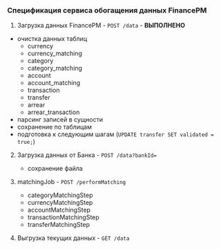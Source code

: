 ### Спецификация сервиса обогащения данных FinancePM

1. Загрузка данных FinancePM - `POST /data` - **ВЫПОЛНЕНО**
  - очистка данных таблиц
    * currency
    * currency_matching
    * category
    * category_matching
    * account
    * account_matching
    * transaction
    * transfer
    * arrear
    * arrear_transaction
  - парсинг записей в сущности
  - сохранение по таблицам
  - подготовка к следующим шагам (`UPDATE transfer SET validated = true;`)


2. Загрузка данных от Банка - `POST /data?bankId=`
   - сохранение файла 


3. matchingJob - `POST /performMatching`
   * categoryMatchingStep
   * currencyMatchingStep
   * accountMatchingStep
   * transactionMatchingStep
   * transferMatchingStep

4. Выгрузка текущих данных - `GET /data`